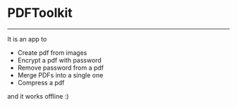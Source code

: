 # PDFToolkit
-------------

It is an app to  
- Create pdf from images   
- Encrypt a pdf with password   
- Remove password from a pdf  
- Merge PDFs into a single one   
- Compress a pdf  

and it works offline :)